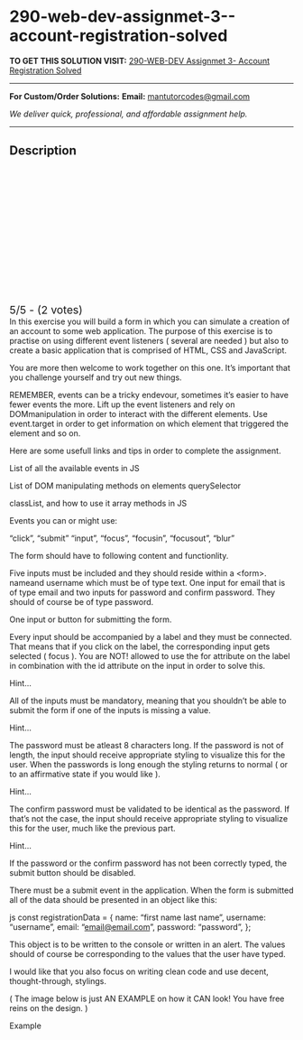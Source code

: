 # 290-web-dev-assignmet-3--account-registration-solved
**TO GET THIS SOLUTION VISIT:** [290-WEB-DEV Assignmet 3- Account Registration Solved](https://mantutor.com/product/web-account-registration-solved/)


---

**For Custom/Order Solutions:** **Email:** mantutorcodes@gmail.com  

*We deliver quick, professional, and affordable assignment help.*

---

<h2>Description</h2>



<div class="kk-star-ratings kksr-auto kksr-align-center kksr-valign-top" data-payload="{&quot;align&quot;:&quot;center&quot;,&quot;id&quot;:&quot;113620&quot;,&quot;slug&quot;:&quot;default&quot;,&quot;valign&quot;:&quot;top&quot;,&quot;ignore&quot;:&quot;&quot;,&quot;reference&quot;:&quot;auto&quot;,&quot;class&quot;:&quot;&quot;,&quot;count&quot;:&quot;2&quot;,&quot;legendonly&quot;:&quot;&quot;,&quot;readonly&quot;:&quot;&quot;,&quot;score&quot;:&quot;5&quot;,&quot;starsonly&quot;:&quot;&quot;,&quot;best&quot;:&quot;5&quot;,&quot;gap&quot;:&quot;4&quot;,&quot;greet&quot;:&quot;Rate this product&quot;,&quot;legend&quot;:&quot;5\/5 - (2 votes)&quot;,&quot;size&quot;:&quot;24&quot;,&quot;title&quot;:&quot;290-WEB-DEV Assignmet 3- Account Registration Solved&quot;,&quot;width&quot;:&quot;138&quot;,&quot;_legend&quot;:&quot;{score}\/{best} - ({count} {votes})&quot;,&quot;font_factor&quot;:&quot;1.25&quot;}">

<div class="kksr-stars">

<div class="kksr-stars-inactive">
            <div class="kksr-star" data-star="1" style="padding-right: 4px">


<div class="kksr-icon" style="width: 24px; height: 24px;"></div>
        </div>
            <div class="kksr-star" data-star="2" style="padding-right: 4px">


<div class="kksr-icon" style="width: 24px; height: 24px;"></div>
        </div>
            <div class="kksr-star" data-star="3" style="padding-right: 4px">


<div class="kksr-icon" style="width: 24px; height: 24px;"></div>
        </div>
            <div class="kksr-star" data-star="4" style="padding-right: 4px">


<div class="kksr-icon" style="width: 24px; height: 24px;"></div>
        </div>
            <div class="kksr-star" data-star="5" style="padding-right: 4px">


<div class="kksr-icon" style="width: 24px; height: 24px;"></div>
        </div>
    </div>

<div class="kksr-stars-active" style="width: 138px;">
            <div class="kksr-star" style="padding-right: 4px">


<div class="kksr-icon" style="width: 24px; height: 24px;"></div>
        </div>
            <div class="kksr-star" style="padding-right: 4px">


<div class="kksr-icon" style="width: 24px; height: 24px;"></div>
        </div>
            <div class="kksr-star" style="padding-right: 4px">


<div class="kksr-icon" style="width: 24px; height: 24px;"></div>
        </div>
            <div class="kksr-star" style="padding-right: 4px">


<div class="kksr-icon" style="width: 24px; height: 24px;"></div>
        </div>
            <div class="kksr-star" style="padding-right: 4px">


<div class="kksr-icon" style="width: 24px; height: 24px;"></div>
        </div>
    </div>
</div>


<div class="kksr-legend" style="font-size: 19.2px;">
            5/5 - (2 votes)    </div>
    </div>
In this exercise you will build a form in which you can simulate a creation of an account to some web application. The purpose of this exercise is to practise on using different event listeners ( several are needed ) but also to create a basic application that is comprised of HTML, CSS and JavaScript.

You are more then welcome to work together on this one. It’s important that you challenge yourself and try out new things.

REMEMBER, events can be a tricky endevour, sometimes it’s easier to have fewer events the more. Lift up the event listeners and rely on DOMmanipulation in order to interact with the different elements. Use event.target in order to get information on which element that triggered the element and so on.

Here are some usefull links and tips in order to complete the assignment.

List of all the available events in JS

List of DOM manipulating methods on elements querySelector

classList, and how to use it array methods in JS

Events you can or might use:

“click”, “submit” “input”, “focus”, “focusin”, “focusout”, “blur”

The form should have to following content and functionlity.

Five inputs must be included and they should reside within a &lt;form&gt;. nameand username which must be of type text. One input for email that is of type email and two inputs for password and confirm password. They should of course be of type password.

One input or button for submitting the form.

Every input should be accompanied by a label and they must be connected. That means that if you click on the label, the corresponding input gets selected ( focus ). You are NOT! allowed to use the for attribute on the label in combination with the id attribute on the input in order to solve this.

Hint…

All of the inputs must be mandatory, meaning that you shouldn’t be able to submit the form if one of the inputs is missing a value.

Hint…

The password must be atleast 8 characters long. If the password is not of length, the input should receive appropriate styling to visualize this for the user. When the passwords is long enough the styling returns to normal ( or to an affirmative state if you would like ).

Hint…

The confirm password must be validated to be identical as the password. If that’s not the case, the input should receive appropriate styling to visualize this for the user, much like the previous part.

Hint…

If the password or the confirm password has not been correctly typed, the submit button should be disabled.

There must be a submit event in the application. When the form is submitted all of the data should be presented in an object like this:

js const registrationData = { name: “first name last name”, username: “username”, email: “email@email.com”, password: “password”, };

This object is to be written to the console or written in an alert. The values should of course be corresponding to the values that the user have typed.

I would like that you also focus on writing clean code and use decent, thought-through, stylings.

( The image below is just AN EXAMPLE on how it CAN look! You have free reins on the design. )

Example
